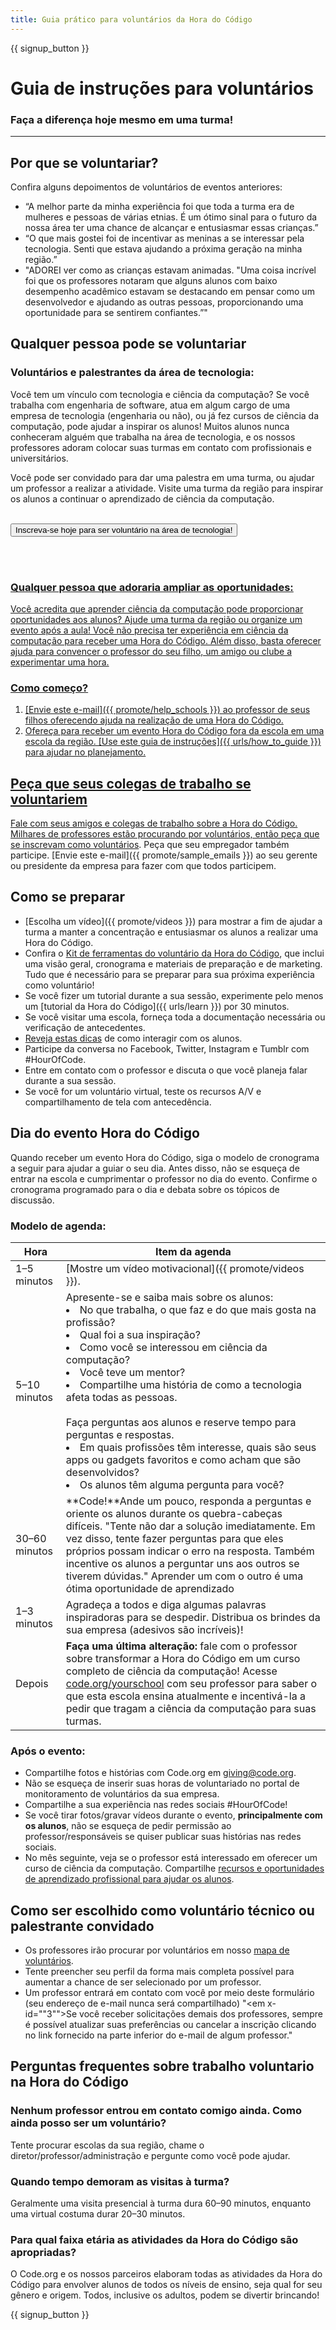 ```yaml
---
title: Guia prático para voluntários da Hora do Código
---
```


{{ signup_button }}

# Guia de instruções para voluntários
### Faça a diferença hoje mesmo em uma turma!

***

## Por que se voluntariar?
Confira alguns depoimentos de voluntários de eventos anteriores:

- “A melhor parte da minha experiência foi que toda a turma era de mulheres e pessoas de várias etnias. É um ótimo sinal para o futuro da nossa área ter uma chance de alcançar e entusiasmar essas crianças.”
- “O que mais gostei foi de incentivar as meninas a se interessar pela tecnologia. Senti que estava ajudando a próxima geração na minha região.”
- "ADOREI ver como as crianças estavam animadas. "Uma coisa incrível foi que os professores notaram que alguns alunos com baixo desempenho acadêmico estavam se destacando em pensar como um desenvolvedor e ajudando as outras pessoas, proporcionando uma oportunidade para se sentirem confiantes.”"

## Qualquer pessoa pode se voluntariar
### Voluntários e palestrantes da área de tecnologia:
Você tem um vínculo com tecnologia e ciência da computação? Se você trabalha com engenharia de software, atua em algum cargo de uma empresa de tecnologia (engenharia ou não), ou já fez cursos de ciência da computação, pode ajudar a inspirar os alunos! Muitos alunos nunca conheceram alguém que trabalha na área de tecnologia, e os nossos professores adoram colocar suas turmas em contato com profissionais e universitários.

Você pode ser convidado para dar uma palestra em uma turma, ou ajudar um professor a realizar a atividade. Visite uma turma da região para inspirar os alunos a continuar o aprendizado de ciência da computação.
<br>
<br>

<a href="https://code.org/volunteer"><button>Inscreva-se hoje para ser voluntário na área de tecnologia!</button>

<br>
<br>

### Qualquer pessoa que adoraria ampliar as oportunidades:
Você acredita que aprender ciência da computação pode proporcionar oportunidades aos alunos? Ajude uma turma da região ou organize um evento após a aula! Você não precisa ter experiência em ciência da computação para receber uma Hora do Código. Além disso, basta oferecer ajuda para convencer o professor do seu filho, um amigo ou clube a experimentar uma hora.

### Como começo?

1. [Envie este e-mail]({{ promote/help_schools }}) ao professor de seus filhos oferecendo ajuda na realização de uma Hora do Código.
2. Ofereça para receber um evento Hora do Código fora da escola em uma escola da região. [Use este guia de instruções]({{ urls/how_to_guide }}) para ajudar no planejamento.

## Peça que seus colegas de trabalho se voluntariem
Fale com seus amigos e colegas de trabalho sobre a Hora do Código. Milhares de professores estão procurando por voluntários, então peça que [se inscrevam como voluntários](https://code.org/volunteer). Peça que seu empregador também participe. [Envie este e-mail]({{ promote/sample_emails }}) ao seu gerente ou presidente da empresa para fazer com que todos participem.

## Como se preparar
- [Escolha um vídeo]({{ promote/videos }}) para mostrar a fim de ajudar a turma a manter a concentração e entusiasmar os alunos a realizar uma Hora do Código.
- Confira o [Kit de ferramentas do voluntário da Hora do Código](/files/hoc-volunteer-toolkit.pdf), que inclui uma visão geral, cronograma e materiais de preparação e de marketing. Tudo que é necessário para se preparar para sua próxima experiência como voluntário!
- Se você fizer um tutorial durante a sua sessão, experimente pelo menos um [tutorial da Hora do Código]({{ urls/learn }}) por 30 minutos.
- Se você visitar uma escola, forneça toda a documentação necessária ou verificação de antecedentes.
- [Reveja estas dicas](https://code.org/files/CSTT_Volunteers.pdf) de como interagir com os alunos.
- Participe da conversa no Facebook, Twitter, Instagram e Tumblr com #HourOfCode.
- Entre em contato com o professor e discuta o que você planeja falar durante a sua sessão.
- Se você for um voluntário virtual, teste os recursos A/V e compartilhamento de tela com antecedência.

## Dia do evento Hora do Código
Quando receber um evento Hora do Código, siga o modelo de cronograma a seguir para ajudar a guiar o seu dia. Antes disso, não se esqueça de entrar na escola e cumprimentar o professor no dia do evento. Confirme o cronograma programado para o dia e debata sobre os tópicos de discussão.

### Modelo de agenda:

| Hora          | Item da agenda                                                                                                                                                                                                                                                                                                                                                                        |
| ------------- | ------------------------------------------------------------------------------------------------------------------------------------------------------------------------------------------------------------------------------------------------------------------------------------------------------------------------------------------------------------------------------------- |
| 1–5 minutos   | [Mostre um vídeo motivacional]({{ promote/videos }}).                                                                                                                                                                                                                                                                                                                                 |
| 5–10 minutos  | Apresente-se e saiba mais sobre os alunos:</ul><li>No que trabalha, o que faz e do que mais gosta na profissão?</li><li>Qual foi a sua inspiração?</li><li>Como você se interessou em ciência da computação?</li><li>Você teve um mentor?</li><li>Compartilhe uma história de como a tecnologia afeta todas as pessoas.</li><br>Faça perguntas aos alunos e reserve tempo para perguntas e respostas.</br> <li> Em quais profissões têm interesse, quais são seus apps ou gadgets favoritos e como acham que são desenvolvidos? </li><li> Os alunos têm alguma pergunta para você?</ul>                      |
| 30–60 minutos | **Code!**Ande um pouco, responda a perguntas e oriente os alunos durante os quebra-cabeças difíceis. "Tente não dar a solução imediatamente. Em vez disso, tente fazer perguntas para que eles próprios possam indicar o erro na resposta. Também incentive os alunos a perguntar uns aos outros se tiverem dúvidas." Aprender um com o outro é uma ótima oportunidade de aprendizado |
| 1–3 minutos   | Agradeça a todos e diga algumas palavras inspiradoras para se despedir. Distribua os brindes da sua empresa (adesivos são incríveis)!                                                                                                                                                                                                                                                 |
| Depois        | **Faça uma última alteração:** fale com o professor sobre transformar a Hora do Código em um curso completo de ciência da computação! Acesse [code.org/yourschool](https://code.org/yourschool) com seu professor para saber o que esta escola ensina atualmente e incentivá-la a pedir que tragam a ciência da computação para suas turmas.                                          |

### Após o evento:
- Compartilhe fotos e histórias com Code.org em giving@code.org.
- Não se esqueça de inserir suas horas de voluntariado no portal de monitoramento de voluntários da sua empresa.
- Compartilhe a sua experiência nas redes sociais #HourOfCode!
- Se você tirar fotos/gravar vídeos durante o evento, **principalmente com os alunos**, não se esqueça de pedir permissão ao professor/responsáveis se quiser publicar suas histórias nas redes sociais.
- No mês seguinte, veja se o professor está interessado em oferecer um curso de ciência da computação. Compartilhe [recursos e oportunidades de aprendizado profissional para ajudar os alunos](https://code.org/yourschool).

## Como ser escolhido como voluntário técnico ou palestrante convidado
- Os professores irão procurar por voluntários em nosso [mapa de voluntários](https://code.org/volunteer/local).
- Tente preencher seu perfil da forma mais completa possível para aumentar a chance de ser selecionado por um professor.
- Um professor entrará em contato com você por meio deste formulário (seu endereço de e-mail nunca será compartilhado) "<em x-id=""3"">Se você receber solicitações demais dos professores, sempre é possível atualizar suas preferências ou cancelar a inscrição clicando no link fornecido na parte inferior do e-mail de algum professor.</em>"

## Perguntas frequentes sobre trabalho voluntario na Hora do Código

### Nenhum professor entrou em contato comigo ainda. Como ainda posso ser um voluntário?
Tente procurar escolas da sua região, chame o diretor/professor/administração e pergunte como você pode ajudar.

### Quando tempo demoram as visitas à turma?
Geralmente uma visita presencial à turma dura 60–90 minutos, enquanto uma virtual costuma durar 20–30 minutos.

### Para qual faixa etária as atividades da Hora do Código são apropriadas?
O Code.org e os nossos parceiros elaboram todas as atividades da Hora do Código para envolver alunos de todos os níveis de ensino, seja qual for seu gênero e origem. Todos, inclusive os adultos, podem se divertir brincando!



{{ signup_button }}
